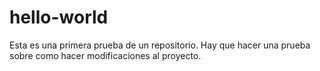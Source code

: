 # hello-world
Esta es una primera prueba de un repositorio.
Hay que hacer una prueba sobre como hacer modificaciones al proyecto.
